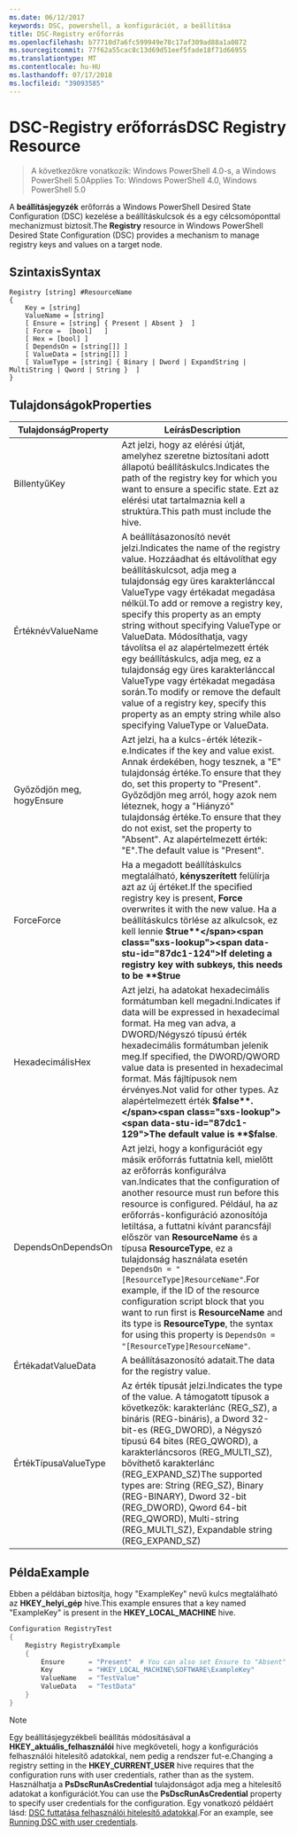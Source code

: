```yaml
---
ms.date: 06/12/2017
keywords: DSC, powershell, a konfigurációt, a beállítása
title: DSC-Registry erőforrás
ms.openlocfilehash: b77710d7a6fc599949e78c17af309ad88a1a0872
ms.sourcegitcommit: 77f62a55cac8c13d69d51eef5fade18f71d66955
ms.translationtype: MT
ms.contentlocale: hu-HU
ms.lasthandoff: 07/17/2018
ms.locfileid: "39093585"
---
```

# <a name="dsc-registry-resource"></a><span data-ttu-id="87dc1-103">DSC-Registry erőforrás</span><span class="sxs-lookup"><span data-stu-id="87dc1-103">DSC Registry Resource</span></span>

> <span data-ttu-id="87dc1-104">A következőkre vonatkozik: Windows PowerShell 4.0-s, a Windows PowerShell 5.0</span><span class="sxs-lookup"><span data-stu-id="87dc1-104">Applies To: Windows PowerShell 4.0, Windows PowerShell 5.0</span></span>

<span data-ttu-id="87dc1-105">A **beállításjegyzék** erőforrás a Windows PowerShell Desired State Configuration (DSC) kezelése a beállításkulcsok és a egy célcsomóponttal mechanizmust biztosít.</span><span class="sxs-lookup"><span data-stu-id="87dc1-105">The **Registry** resource in Windows PowerShell Desired State Configuration (DSC) provides a mechanism to manage registry keys and values on a target node.</span></span>

## <a name="syntax"></a><span data-ttu-id="87dc1-106">Szintaxis</span><span class="sxs-lookup"><span data-stu-id="87dc1-106">Syntax</span></span>

```
Registry [string] #ResourceName
{
    Key = [string]
    ValueName = [string]
    [ Ensure = [string] { Present | Absent }  ]
    [ Force =  [bool]   ]
    [ Hex = [bool] ]
    [ DependsOn = [string[]] ]
    [ ValueData = [string[]] ]
    [ ValueType = [string] { Binary | Dword | ExpandString | MultiString | Qword | String }  ]
}
```

## <a name="properties"></a><span data-ttu-id="87dc1-107">Tulajdonságok</span><span class="sxs-lookup"><span data-stu-id="87dc1-107">Properties</span></span>

|  <span data-ttu-id="87dc1-108">Tulajdonság</span><span class="sxs-lookup"><span data-stu-id="87dc1-108">Property</span></span>  |  <span data-ttu-id="87dc1-109">Leírás</span><span class="sxs-lookup"><span data-stu-id="87dc1-109">Description</span></span>   |
|---|---|
| <span data-ttu-id="87dc1-110">Billentyű</span><span class="sxs-lookup"><span data-stu-id="87dc1-110">Key</span></span>| <span data-ttu-id="87dc1-111">Azt jelzi, hogy az elérési útját, amelyhez szeretne biztosítani adott állapotú beállításkulcs.</span><span class="sxs-lookup"><span data-stu-id="87dc1-111">Indicates the path of the registry key for which you want to ensure a specific state.</span></span> <span data-ttu-id="87dc1-112">Ezt az elérési utat tartalmaznia kell a struktúra.</span><span class="sxs-lookup"><span data-stu-id="87dc1-112">This path must include the hive.</span></span>|
| <span data-ttu-id="87dc1-113">Értéknév</span><span class="sxs-lookup"><span data-stu-id="87dc1-113">ValueName</span></span>| <span data-ttu-id="87dc1-114">A beállításazonosító nevét jelzi.</span><span class="sxs-lookup"><span data-stu-id="87dc1-114">Indicates the name of the registry value.</span></span> <span data-ttu-id="87dc1-115">Hozzáadhat és eltávolíthat egy beállításkulcsot, adja meg a tulajdonság egy üres karakterlánccal ValueType vagy értékadat megadása nélkül.</span><span class="sxs-lookup"><span data-stu-id="87dc1-115">To add or remove a registry key, specify this property as an empty string without specifying ValueType or ValueData.</span></span> <span data-ttu-id="87dc1-116">Módosíthatja, vagy távolítsa el az alapértelmezett érték egy beállításkulcs, adja meg, ez a tulajdonság egy üres karakterlánccal ValueType vagy értékadat megadása során.</span><span class="sxs-lookup"><span data-stu-id="87dc1-116">To modify or remove the default value of a registry key, specify this property as an empty string while also specifying ValueType or ValueData.</span></span>|
| <span data-ttu-id="87dc1-117">Győződjön meg, hogy</span><span class="sxs-lookup"><span data-stu-id="87dc1-117">Ensure</span></span>| <span data-ttu-id="87dc1-118">Azt jelzi, ha a kulcs-érték létezik-e.</span><span class="sxs-lookup"><span data-stu-id="87dc1-118">Indicates if the key and value exist.</span></span> <span data-ttu-id="87dc1-119">Annak érdekében, hogy tesznek, a "E" tulajdonság értéke.</span><span class="sxs-lookup"><span data-stu-id="87dc1-119">To ensure that they do, set this property to "Present".</span></span> <span data-ttu-id="87dc1-120">Győződjön meg arról, hogy azok nem léteznek, hogy a "Hiányzó" tulajdonság értéke.</span><span class="sxs-lookup"><span data-stu-id="87dc1-120">To ensure that they do not exist, set the property to "Absent".</span></span> <span data-ttu-id="87dc1-121">Az alapértelmezett érték: "E".</span><span class="sxs-lookup"><span data-stu-id="87dc1-121">The default value is "Present".</span></span>|
| <span data-ttu-id="87dc1-122">Force</span><span class="sxs-lookup"><span data-stu-id="87dc1-122">Force</span></span>| <span data-ttu-id="87dc1-123">Ha a megadott beállításkulcs megtalálható, **kényszerített** felülírja azt az új értéket.</span><span class="sxs-lookup"><span data-stu-id="87dc1-123">If the specified registry key is present, **Force** overwrites it with the new value.</span></span> <span data-ttu-id="87dc1-124">Ha a beállításkulcs törlése az alkulcsok, ez kell lennie **$true**</span><span class="sxs-lookup"><span data-stu-id="87dc1-124">If deleting a registry key with subkeys, this needs to be **$true**</span></span> |
| <span data-ttu-id="87dc1-125">Hexadecimális</span><span class="sxs-lookup"><span data-stu-id="87dc1-125">Hex</span></span>| <span data-ttu-id="87dc1-126">Azt jelzi, ha adatokat hexadecimális formátumban kell megadni.</span><span class="sxs-lookup"><span data-stu-id="87dc1-126">Indicates if data will be expressed in hexadecimal format.</span></span> <span data-ttu-id="87dc1-127">Ha meg van adva, a DWORD/Négyszó típusú érték hexadecimális formátumban jelenik meg.</span><span class="sxs-lookup"><span data-stu-id="87dc1-127">If specified, the DWORD/QWORD value data is presented in hexadecimal format.</span></span> <span data-ttu-id="87dc1-128">Más fájltípusok nem érvényes.</span><span class="sxs-lookup"><span data-stu-id="87dc1-128">Not valid for other types.</span></span> <span data-ttu-id="87dc1-129">Az alapértelmezett érték **$false**.</span><span class="sxs-lookup"><span data-stu-id="87dc1-129">The default value is **$false**.</span></span>|
| <span data-ttu-id="87dc1-130">DependsOn</span><span class="sxs-lookup"><span data-stu-id="87dc1-130">DependsOn</span></span>| <span data-ttu-id="87dc1-131">Azt jelzi, hogy a konfigurációt egy másik erőforrás futtatnia kell, mielőtt az erőforrás konfigurálva van.</span><span class="sxs-lookup"><span data-stu-id="87dc1-131">Indicates that the configuration of another resource must run before this resource is configured.</span></span> <span data-ttu-id="87dc1-132">Például, ha az erőforrás-konfiguráció azonosítója letiltása, a futtatni kívánt parancsfájl először van **ResourceName** és a típusa **ResourceType**, ez a tulajdonság használata esetén `DependsOn = "[ResourceType]ResourceName"`.</span><span class="sxs-lookup"><span data-stu-id="87dc1-132">For example, if the ID of the resource configuration script block that you want to run first is **ResourceName** and its type is **ResourceType**, the syntax for using this property is `DependsOn = "[ResourceType]ResourceName"`.</span></span>|
| <span data-ttu-id="87dc1-133">Értékadat</span><span class="sxs-lookup"><span data-stu-id="87dc1-133">ValueData</span></span>| <span data-ttu-id="87dc1-134">A beállításazonosító adatait.</span><span class="sxs-lookup"><span data-stu-id="87dc1-134">The data for the registry value.</span></span>|
| <span data-ttu-id="87dc1-135">ÉrtékTípusa</span><span class="sxs-lookup"><span data-stu-id="87dc1-135">ValueType</span></span>| <span data-ttu-id="87dc1-136">Az érték típusát jelzi.</span><span class="sxs-lookup"><span data-stu-id="87dc1-136">Indicates the type of the value.</span></span> <span data-ttu-id="87dc1-137">A támogatott típusok a következők: karakterlánc (REG_SZ), a bináris (REG-bináris), a Dword 32-bit-es (REG_DWORD), a Négyszó típusú 64 bites (REG_QWORD), a karakterláncsoros (REG_MULTI_SZ), bővíthető karakterlánc (REG_EXPAND_SZ)</span><span class="sxs-lookup"><span data-stu-id="87dc1-137">The supported types are: String (REG_SZ), Binary (REG-BINARY), Dword 32-bit (REG_DWORD), Qword 64-bit (REG_QWORD), Multi-string (REG_MULTI_SZ), Expandable string (REG_EXPAND_SZ)</span></span> |

## <a name="example"></a><span data-ttu-id="87dc1-138">Példa</span><span class="sxs-lookup"><span data-stu-id="87dc1-138">Example</span></span>

<span data-ttu-id="87dc1-139">Ebben a példában biztosítja, hogy "ExampleKey" nevű kulcs megtalálható az **HKEY\_helyi\_gép** hive.</span><span class="sxs-lookup"><span data-stu-id="87dc1-139">This example ensures that a key named "ExampleKey" is present in the **HKEY\_LOCAL\_MACHINE** hive.</span></span>

```powershell
Configuration RegistryTest
{
    Registry RegistryExample
    {
        Ensure      = "Present"  # You can also set Ensure to "Absent"
        Key         = "HKEY_LOCAL_MACHINE\SOFTWARE\ExampleKey"
        ValueName   = "TestValue"
        ValueData   = "TestData"
    }
}
```

> [!NOTE]
> <span data-ttu-id="87dc1-140">Egy beállításjegyzékbeli beállítás módosításával a **HKEY\_aktuális\_felhasználói** hive megköveteli, hogy a konfigurációs felhasználói hitelesítő adatokkal, nem pedig a rendszer fut-e.</span><span class="sxs-lookup"><span data-stu-id="87dc1-140">Changing a registry setting in the **HKEY\_CURRENT\_USER** hive requires that the configuration runs with user credentials, rather than as the system.</span></span> <span data-ttu-id="87dc1-141">Használhatja a **PsDscRunAsCredential** tulajdonságot adja meg a hitelesítő adatokat a konfigurációt.</span><span class="sxs-lookup"><span data-stu-id="87dc1-141">You can use the **PsDscRunAsCredential** property to specify user credentials for the configuration.</span></span> <span data-ttu-id="87dc1-142">Egy vonatkozó példáért lásd: [DSC futtatása felhasználói hitelesítő adatokkal](runAsUser.md).</span><span class="sxs-lookup"><span data-stu-id="87dc1-142">For an example, see [Running DSC with user credentials](runAsUser.md).</span></span>